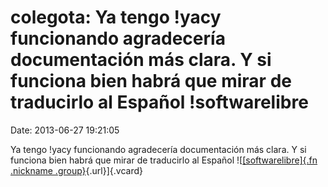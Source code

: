 colegota: Ya tengo !yacy funcionando agradecería documentación más clara. Y si funciona bien habrá que mirar de traducirlo al Español !softwarelibre
====================================================================================================================================================

Date: 2013-06-27 19:21:05

Ya tengo !yacy funcionando agradecería documentación más clara. Y si
funciona bien habrá que mirar de traducirlo al Español
![[[softwarelibre]{.fn .nickname
.group}](http://identi.ca/group/2206/id "Software Libre (softwarelibre)"){.url}]{.vcard}
